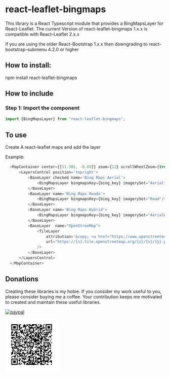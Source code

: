 # react-leaflet-bingmaps

This library is a React Typescript module that provides a BingMapsLayer for React-Leaflet.
The current Version of react-leaflet-bingmaps 1.x.x is compatible with React-Leaflet 2.x.x

if you are using  the older React-Bootstrap 1.x.x then downgrading to react-bootstrap-submenu 4.2.0 or higher

## How to install:
npm install react-leaflet-bingmaps

## How to include
### Step 1: Import the component
```javascript
import {BingMapsLayer} from "react-leaflet-bingmaps";
```
## To use
Create A react-leaflet maps and add the layer
 
Example:
```javascript
  <MapContainer center={[51.505, -0.09]} zoom={13} scrollWheelZoom={true} >
      <LayersControl position='topright'>
          <BaseLayer checked name='Bing Maps Aerial'>
              <BingMapsLayer bingmapsKey={bing_key} imagerySet="Aerial"/>
          </BaseLayer>
          <BaseLayer name='Bing Maps Roads'>
              <BingMapsLayer bingmapsKey={bing_key} imagerySet="Road"/>
          </BaseLayer>
          <BaseLayer name='Bing Maps Hybrid'>
              <BingMapsLayer bingmapsKey={bing_key} imagerySet="AerialWithLabels"/>
          </BaseLayer>
          <BaseLayer  name="OpenStreeMap">
              <TileLayer
                  attribution='&copy; <a href="https://www.openstreetmap.org/copyright">OpenStreetMap</a> contributors'
                  url="https://{s}.tile.openstreetmap.org/{z}/{x}/{y}.png"
              />
          </BaseLayer>
      </LayersControl>
  </MapContainer>
```  

<!-- A small example is provided here: https://codesandbox.io/s/react-bootstrap-submenu-hz17d -->

## Donations
Creating these libraries is my hobie. If you consider my work useful to you, please consider buying me a coffee. Your contribution keeps me motivated to created and maintain these useful libraries.


[![paypal](https://www.paypalobjects.com/en_US/i/btn/btn_donateCC_LG.gif)](https://www.paypal.com/donate/?business=7X3JAPNBQTXZG&amount=5&no_recurring=0&item_name=NPM%2FGitHub+libraries&currency_code=USD)

[![QR](https://raw.githubusercontent.com/felipecarrillo100/bankgreen/main/QR_Code_5Euro.png)](https://www.paypal.com/donate/?business=7X3JAPNBQTXZG&amount=5&no_recurring=0&item_name=NPM%2FGitHub+libraries&currency_code=USD)



